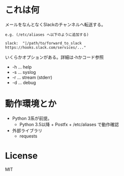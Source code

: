 # これは何

メールをなんとなくSlackのチャンネルへ転送する。

    e.g. (/etc/aliases へ以下のように追加する)

    slack:  "|/path/to/forward_to_slack https://hooks.slack.com/services/..."

いくらかオプションがある。詳細は-hかコード参照

 * -h ... help
 * -s ... syslog
 * -r ... stream (stderr)
 * -d ... debug

# 動作環境とか

 * Python 3系が前提。
   * Python 3.5以降 + Postfx + /etc/aliases で動作確認
 * 外部ライブラリ
   * requests


# License

MIT
